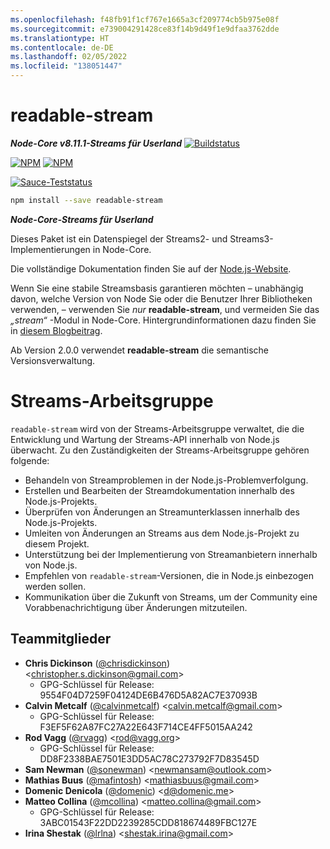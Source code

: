 ```yaml
---
ms.openlocfilehash: f48fb91f1cf767e1665a3cf209774cb5b975e08f
ms.sourcegitcommit: e739004291428ce83f14b9d49f1e9dfaa3762dde
ms.translationtype: HT
ms.contentlocale: de-DE
ms.lasthandoff: 02/05/2022
ms.locfileid: "138051447"
---
```

# <a name="readable-stream"></a>readable-stream

***Node-Core v8.11.1-Streams für Userland*** [![Buildstatus](https://travis-ci.org/nodejs/readable-stream.svg?branch=master)](https://travis-ci.org/nodejs/readable-stream)


[![NPM](https://nodei.co/npm/readable-stream.png?downloads=true&downloadRank=true)](https://nodei.co/npm/readable-stream/)
[![NPM](https://nodei.co/npm-dl/readable-stream.png?&months=6&height=3)](https://nodei.co/npm/readable-stream/)


[![Sauce-Teststatus](https://saucelabs.com/browser-matrix/readable-stream.svg)](https://saucelabs.com/u/readable-stream)

```bash
npm install --save readable-stream
```

***Node-Core-Streams für Userland***

Dieses Paket ist ein Datenspiegel der Streams2- und Streams3-Implementierungen in Node-Core.

Die vollständige Dokumentation finden Sie auf der [Node.js-Website](https://nodejs.org/dist/v8.11.1/docs/api/stream.html).

Wenn Sie eine stabile Streamsbasis garantieren möchten – unabhängig davon, welche Version von Node Sie oder die Benutzer Ihrer Bibliotheken verwenden, – verwenden Sie *nur* **readable-stream**, und vermeiden Sie das *„stream“* -Modul in Node-Core. Hintergrundinformationen dazu finden Sie in [diesem Blogbeitrag](http://r.va.gg/2014/06/why-i-dont-use-nodes-core-stream-module.html).

Ab Version 2.0.0 verwendet **readable-stream** die semantische Versionsverwaltung.

# <a name="streams-working-group"></a>Streams-Arbeitsgruppe

`readable-stream` wird von der Streams-Arbeitsgruppe verwaltet, die die Entwicklung und Wartung der Streams-API innerhalb von Node.js überwacht. Zu den Zuständigkeiten der Streams-Arbeitsgruppe gehören folgende:

* Behandeln von Streamproblemen in der Node.js-Problemverfolgung.
* Erstellen und Bearbeiten der Streamdokumentation innerhalb des Node.js-Projekts.
* Überprüfen von Änderungen an Streamunterklassen innerhalb des Node.js-Projekts.
* Umleiten von Änderungen an Streams aus dem Node.js-Projekt zu diesem Projekt.
* Unterstützung bei der Implementierung von Streamanbietern innerhalb von Node.js.
* Empfehlen von `readable-stream`-Versionen, die in Node.js einbezogen werden sollen.
* Kommunikation über die Zukunft von Streams, um der Community eine Vorabbenachrichtigung über Änderungen mitzuteilen.

<a name="members"></a>
## <a name="team-members"></a>Teammitglieder

* **Chris Dickinson** ([@chrisdickinson](https://github.com/chrisdickinson)) &lt;christopher.s.dickinson@gmail.com&gt;
  - GPG-Schlüssel für Release: 9554F04D7259F04124DE6B476D5A82AC7E37093B
* **Calvin Metcalf** ([@calvinmetcalf](https://github.com/calvinmetcalf)) &lt;calvin.metcalf@gmail.com&gt;
  - GPG-Schlüssel für Release: F3EF5F62A87FC27A22E643F714CE4FF5015AA242
* **Rod Vagg** ([@rvagg](https://github.com/rvagg)) &lt;rod@vagg.org&gt;
  - GPG-Schlüssel für Release: DD8F2338BAE7501E3DD5AC78C273792F7D83545D
* **Sam Newman** ([@sonewman](https://github.com/sonewman)) &lt;newmansam@outlook.com&gt;
* **Mathias Buus** ([@mafintosh](https://github.com/mafintosh)) &lt;mathiasbuus@gmail.com&gt;
* **Domenic Denicola** ([@domenic](https://github.com/domenic)) &lt;d@domenic.me&gt;
* **Matteo Collina** ([@mcollina](https://github.com/mcollina)) &lt;matteo.collina@gmail.com&gt;
  - GPG-Schlüssel für Release: 3ABC01543F22DD2239285CDD818674489FBC127E
* **Irina Shestak** ([@lrlna](https://github.com/lrlna)) &lt;shestak.irina@gmail.com&gt;
